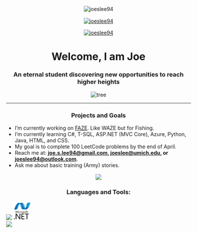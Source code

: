 <p align="center">  <img src=https://komarev.com/ghpvc/?username=joeslee94-flat-square alt="joeslee94" /> </p>
  
<p align="center">   <a href="https://linkedin.com/in/joeslee94" target="blank"><img align="center" src="https://img.shields.io/badge/-LinkedIn-blue?style=flat&logo=Linkedin&logoColor=white" alt="joeslee94"/></a> </p>
  
<p align="center">   <a href="https://leetcode.com/joeslee94/" target="blank"><img align="center" src="https://img.shields.io/badge/-LeetCode-orange?style=flat&logo=LeetCode&logoColor=black" alt="joeslee94"/></a> </p>

<h1 align="center">Welcome, I am Joe</h1>
<h3 align="center">An eternal student discovering new opportunities to reach higher heights</h3>

<p align="center"> <img src="https://bloomreviewsblog.files.wordpress.com/2016/12/laputa.jpg" alt="tree" width="1920" height="500"/>

<hr>

<h3 align="center">Projects and Goals</h3>

- I’m currently working on [FAZE](https://github.com/joeslee94/faze). Like WAZE but for Fishing.
- I’m currently learning C#, T-SQL, ASP.NET (MVC Core), Azure, Python, Java, HTML, and CSS.
- My goal is to complete 100 LeetCode problems by the end of April.
- Reach me at: **joe.s.lee94@gmail.com, joeslee@umich.edu, or joeslee94@outlook.com**.
- Ask me about basic training (Army) stories.

<p align = "center"><img width="60%" align="center" src="https://github-readme-stats.vercel.app/api?username=joeslee94&show_icons=true&theme=radical)"/></p>

<h3 align="center">Languages and Tools:</h3>
<p>
  
<code><img width="10%" src="https://seeklogo.com/images/C/c-sharp-c-logo-02F17714BA-seeklogo.com.png"></code>
<code><img width="10%" src="https://raw.githubusercontent.com/devicons/devicon/master/icons/dot-net/dot-net-original-wordmark.svg"></code>
<br />
<code><img width="10%" src="https://seeklogo.com/images/M/microsoft-azure-logo-85055C44BE-seeklogo.com.png"></code>

</p>

